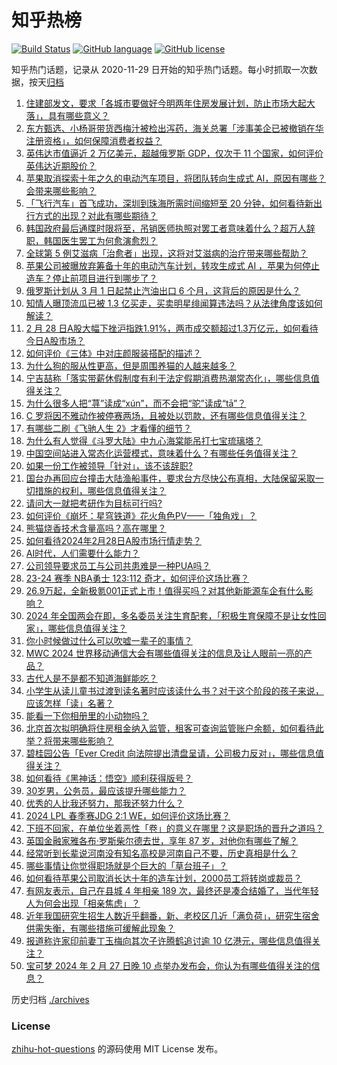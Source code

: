 # 知乎热榜
[![Build Status](https://github.com/ToWeLong/zhihu-hot-questions/workflows/CI/badge.svg)](https://github.com/ToWeLong/zhihu-hot-questions/actions)
[![GitHub language](https://img.shields.io/badge/language-golang-orange.svg)](https://golang.org/)
[![GitHub license](https://img.shields.io/github/license/ToWeLong/zhihu-hot-questions)](https://github.com/ToWeLong/zhihu-hot-questions/blob/main/LICENSE)

知乎热门话题，记录从 2020-11-29 日开始的知乎热门话题。每小时抓取一次数据，按天[归档](./archives)

<!-- BEGIN -->

1. [住建部发文，要求「各城市要做好今明两年住房发展计划，防止市场大起大落」，具有哪些意义？](https://www.zhihu.com/question/646139130)
1. [东方甄选、小杨哥带货西梅汁被检出泻药，海关总署「涉事美企已被撤销在华注册资格」，如何保障消费者权益？](https://www.zhihu.com/question/646232760)
1. [英伟达市值逼近 2 万亿美元，超越俄罗斯 GDP，仅次于 11 个国家，如何评价英伟达近期股价？](https://www.zhihu.com/question/645979348)
1. [苹果取消探索十年之久的电动汽车项目，将团队转向生成式 AI，原因有哪些？会带来哪些影响？](https://www.zhihu.com/question/646204795)
1. [「飞行汽车」首飞成功，深圳到珠海所需时间缩短至 20 分钟，如何看待新出行方式的出现？对此有哪些期待？](https://www.zhihu.com/question/646238164)
1. [韩国政府最后通牒时限将至，吊销医师执照对罢工者意味着什么？超万人辞职，韩国医生罢工为何愈演愈烈？](https://www.zhihu.com/question/646230849)
1. [全球第 5 例艾滋病「治愈者」出现，这将对艾滋病的治疗带来哪些帮助？](https://www.zhihu.com/question/646207734)
1. [苹果公司被曝放弃筹备十年的电动汽车计划，转攻生成式 AI ，苹果为何停止造车？停止前项目进行到哪步了？](https://www.zhihu.com/question/646234074)
1. [俄罗斯计划从 3 月 1 日起禁止汽油出口 6 个月，这背后的原因是什么？](https://www.zhihu.com/question/646093231)
1. [知情人曝顶流瓜已被 1.3 亿买走，买卖明星绯闻算违法吗？从法律角度该如何解读？](https://www.zhihu.com/question/646204878)
1. [2 月 28 日A股大幅下挫沪指跌1.91%，两市成交额超过1.3万亿元，如何看待今日A股市场？](https://www.zhihu.com/question/646218831)
1. [如何评价《三体》中对庄颜服装搭配的描述？](https://www.zhihu.com/question/53445238)
1. [为什么狗的服从性更高，但是周围养猫的人越来越多？](https://www.zhihu.com/question/640371098)
1. [宁吉喆称「落实带薪休假制度有利于法定假期消费热潮常态化」，哪些信息值得关注？](https://www.zhihu.com/question/646236321)
1. [为什么很多人把“荨”读成“xún”，而不会把“驼”读成“tā”？](https://www.zhihu.com/question/645252501)
1. [C 罗将因不雅动作被停赛两场，且被处以罚款，还有哪些信息值得关注？](https://www.zhihu.com/question/646032455)
1. [有哪些二刷《飞驰人生 2》才看懂的细节？](https://www.zhihu.com/question/645131298)
1. [为什么有人觉得《斗罗大陆》中九心海棠能吊打七宝琉璃塔？](https://www.zhihu.com/question/558648887)
1. [中国空间站进入常态化运营模式，意味着什么？有哪些任务值得关注？](https://www.zhihu.com/question/646205015)
1. [如果一份工作被领导「针对」，该不该辞职?](https://www.zhihu.com/question/645995857)
1. [国台办再回应台撞击大陆渔船事件，要求台方尽快公布真相，大陆保留采取一切措施的权利，哪些信息值得关注？](https://www.zhihu.com/question/646229940)
1. [请问大一就把考研作为目标可行吗?](https://www.zhihu.com/question/646182388)
1. [如何评价《崩坏：星穹铁道》花火角色PV——「独角戏」？](https://www.zhihu.com/question/646237964)
1. [熊猫烧香技术含量高吗？高在哪里？](https://www.zhihu.com/question/19910754)
1. [如何看待2024年2月28日A股市场行情走势？](https://www.zhihu.com/question/646217501)
1. [AI时代，人们需要什么能力？](https://www.zhihu.com/question/646020270)
1. [公司领导要求员工与公司共患难是一种PUA吗？](https://www.zhihu.com/question/645892007)
1. [23-24 赛季 NBA勇士 123:112 奇才，如何评价这场比赛？](https://www.zhihu.com/question/646205749)
1. [26.9万起，全新极氪001正式上市！值得买吗？对其他新能源车企有什么影响？](https://www.zhihu.com/question/646167031)
1. [2024 年全国两会在即，多名委员关注生育配套，「积极生育保障不是让女性回家」，哪些信息值得关注？](https://www.zhihu.com/question/646229009)
1. [你小时候做过什么可以吹嘘一辈子的事情？](https://www.zhihu.com/question/353417993)
1. [MWC 2024 世界移动通信大会有哪些值得关注的信息及让人眼前一亮的产品？](https://www.zhihu.com/question/645926969)
1. [古代人是不是都不知道海鲜能吃？](https://www.zhihu.com/question/457139417)
1. [小学生从读儿童书过渡到读名著时应该读什么书？对于这个阶段的孩子来说，应该怎样「读」名著？](https://www.zhihu.com/question/643197930)
1. [能看一下你相册里的小动物吗？](https://www.zhihu.com/question/645604406)
1. [北京首次拟明确将住房租金纳入监管，租客可查询监管账户余额，如何看待此举？将带来哪些影响？](https://www.zhihu.com/question/646037419)
1. [碧桂园公告「Ever Credit 向法院提出清盘呈请，公司极力反对」，哪些信息值得关注？](https://www.zhihu.com/question/646208359)
1. [如何看待《黑神话：悟空》顺利获得版号？](https://www.zhihu.com/question/646085053)
1. [30岁男，公务员，最应该提升哪些能力？](https://www.zhihu.com/question/645211488)
1. [优秀的人比我还努力，那我还努力什么？](https://www.zhihu.com/question/637965048)
1. [2024 LPL 春季赛JDG 2:1 WE，如何评价这场比赛？](https://www.zhihu.com/question/646104415)
1. [下班不回家，在单位坐着恶性「卷」的意义在哪里？这是职场的晋升之道吗？](https://www.zhihu.com/question/645854353)
1. [英国金融家雅各布·罗斯柴尔德去世，享年 87 岁，对他你有哪些了解？](https://www.zhihu.com/question/646079774)
1. [经常听到长辈说河南没有知名高校是河南自己不要，历史真相是什么？](https://www.zhihu.com/question/638178984)
1. [哪些事情让你觉得职场就是个巨大的「草台班子」？](https://www.zhihu.com/question/644707360)
1. [如何看待苹果公司取消长达十年的造车计划，2000员工将转岗或裁员？](https://www.zhihu.com/question/646209706)
1. [有网友表示，自己在县城 4 年相亲 189 次，最终还是凑合结婚了，当代年轻人为何会出现「相亲焦虑」？](https://www.zhihu.com/question/645916493)
1. [近年我国研究生招生人数近乎翻番，新、老校区几近「满负荷」，研究生宿舍供需失衡，有哪些措施可缓解此现象？](https://www.zhihu.com/question/646224420)
1. [报道称许家印前妻丁玉梅向其次子许腾鹤追讨逾 10 亿港元，哪些信息值得关注？](https://www.zhihu.com/question/646085642)
1. [宝可梦 2024 年 2 月 27 日晚 10 点举办发布会，你认为有哪些值得关注的信息？](https://www.zhihu.com/question/646178329)

<!-- END -->

历史归档 [./archives](./archives)


### License
[zhihu-hot-questions](https://github.com/towelong/zhihu-hot-questions) 的源码使用 MIT License 发布。